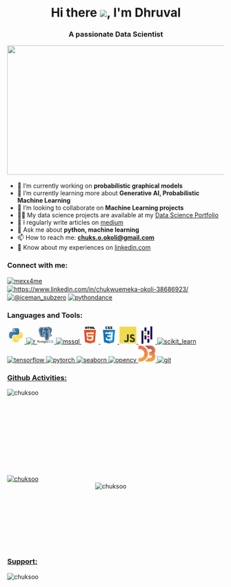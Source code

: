 <h1 align="center">Hi there <img src="https://media.giphy.com/media/hvRJCLFzcasrR4ia7z/giphy.gif" height="30px">, I'm Dhruval</h1>

<h3 align="center">A passionate Data Scientist</h3>

<p align="center"><img src="https://images.app.goo.gl/YAPiPWMh5nqCcYvu9" width="600" height="300"  /></p>
<!-- ![](https://komarev.com/ghpvc/?username=chuksoo&style=flat) -->

- 🔭 I’m currently working on **probabilistic graphical models**
- 🌱 I’m currently learning more about **Generative AI, Probabilistic Machine Learning**
- 👯 I’m looking to collaborate on **Machine Learning projects**
- 👨‍💻 My data science projects are available at my [Data Science Portfolio](https://github.com/chuksoo/Data-Science-Portfolio)
- 📝 I regularly write articles on [medium](https://medium.com/@Iceman_subzero)
- 💬 Ask me about **python, machine learning**
- 📫 How to reach me: **chuks.o.okoli@gmail.com**
- 📄 Know about my experiences on [linkedin.com](https://www.linkedin.com/in/chukwuemeka-okoli-38686923/)
  <!--- 🤝 I’m looking for help with **MLOps**-->

<h3 align="left">Connect with me:</h3>
<p align="left">
<a href="https://twitter.com/mexx4me" target="blank"><img align="center" src="https://raw.githubusercontent.com/rahuldkjain/github-profile-readme-generator/master/src/images/icons/Social/twitter.svg" alt="mexx4me" height="30" width="40" /></a>
<a href="https://linkedin.com/in/https://www.linkedin.com/in/chukwuemeka-okoli-38686923/" target="blank"><img align="center" src="https://raw.githubusercontent.com/rahuldkjain/github-profile-readme-generator/master/src/images/icons/Social/linked-in-alt.svg" alt="https://www.linkedin.com/in/chukwuemeka-okoli-38686923/" height="30" width="40" /></a>
<a href="https://medium.com/@iceman_subzero" target="blank"><img align="center" src="https://raw.githubusercontent.com/rahuldkjain/github-profile-readme-generator/master/src/images/icons/Social/medium.svg" alt="@iceman_subzero" height="30" width="40" /></a>
<a href="https://www.leetcode.com/pythondance" target="blank"><img align="center" src="https://raw.githubusercontent.com/rahuldkjain/github-profile-readme-generator/master/src/images/icons/Social/leet-code.svg" alt="pythondance" height="30" width="40" /></a>
</p>

<h3 align="left">Languages and Tools:</h3>
<p align="left"></a><a href="https://www.python.org" target="_blank" rel="noreferrer"> <img src="https://raw.githubusercontent.com/devicons/devicon/master/icons/python/python-original.svg" alt="python" width="40" height="40"/> </a><a href="https://www.r-project.org" target="_blank" rel="noreferrer"> <img src="https://www.r-project.org/logo/Rlogo.svg" alt="r" width="40" height="40"/> </a><a href="https://www.postgresql.org" target="_blank" rel="noreferrer"> <img src="https://raw.githubusercontent.com/devicons/devicon/master/icons/postgresql/postgresql-original-wordmark.svg" alt="postgresql" width="40" height="40"/> </a><a href="https://www.microsoft.com/en-us/sql-server" target="_blank" rel="noreferrer"> <img src="https://www.svgrepo.com/show/303229/microsoft-sql-server-logo.svg" alt="mssql" width="40" height="40"/> </a><a href="https://www.w3.org/html/" target="_blank" rel="noreferrer"> <img src="https://raw.githubusercontent.com/devicons/devicon/master/icons/html5/html5-original-wordmark.svg" alt="html5" width="40" height="40"/> </a><a href="https://www.w3.org/TR/CSS/#css/" target="_blank" rel="noreferrer"> <img src="https://raw.githubusercontent.com/devicons/devicon/master/icons/css3/css3-original-wordmark.svg" alt="css3" width="40" height="40"/> </a><a href="https://developer.mozilla.org/en-US/docs/Web/JavaScript" target="_blank" rel="noreferrer"> <img src="https://raw.githubusercontent.com/devicons/devicon/master/icons/javascript/javascript-original.svg" alt="javascript" width="40" height="40"/> </a><a href="https://pandas.pydata.org/" target="_blank" rel="noreferrer"> <img src="https://raw.githubusercontent.com/devicons/devicon/2ae2a900d2f041da66e950e4d48052658d850630/icons/pandas/pandas-original.svg" alt="pandas" width="40" height="40"/> </a><a href="https://scikit-learn.org/" target="_blank" rel="noreferrer"> <img src="https://upload.wikimedia.org/wikipedia/commons/0/05/Scikit_learn_logo_small.svg" alt="scikit_learn" width="40" height="40"/> </a><a href="https://www.tensorflow.org" target="_blank" rel="noreferrer"> <img src="https://www.vectorlogo.zone/logos/tensorflow/tensorflow-icon.svg" alt="tensorflow" width="40" height="40"/></a><a href="https://pytorch.org/" target="_blank" rel="noreferrer"> <img src="https://www.vectorlogo.zone/logos/pytorch/pytorch-icon.svg" alt="pytorch" width="40" height="40"/> </a><a href="https://seaborn.pydata.org/" target="_blank" rel="noreferrer"> <img src="https://seaborn.pydata.org/_images/logo-mark-lightbg.svg" alt="seaborn" width="40" height="40"/> </a><a href="https://opencv.org/" target="_blank" rel="noreferrer"> <img src="https://www.vectorlogo.zone/logos/opencv/opencv-icon.svg" alt="opencv" width="40" height="40"/> </a><a href="https://d3js.org/" target="_blank" rel="noreferrer"> <img src="https://raw.githubusercontent.com/devicons/devicon/master/icons/d3js/d3js-original.svg" alt="d3js" width="40" height="40"/></a><a href="https://git-scm.com/" target="_blank" rel="noreferrer"> <img src="https://www.vectorlogo.zone/logos/git-scm/git-scm-icon.svg" alt="git" width="40" height="40"/>  
<!--
</a> <a href="https://www.docker.com/" target="_blank" rel="noreferrer"> <img src="https://raw.githubusercontent.com/devicons/devicon/master/icons/docker/docker-original-wordmark.svg" alt="docker" width="40" height="40"/> </a><a href="https://flask.palletsprojects.com/" target="_blank" rel="noreferrer"> <img src="https://www.vectorlogo.zone/logos/pocoo_flask/pocoo_flask-icon.svg" alt="flask" width="40" height="40"/>  </a><a href="https://hadoop.apache.org/" target="_blank" rel="noreferrer"> <img src="https://www.vectorlogo.zone/logos/apache_hadoop/apache_hadoop-icon.svg" alt="hadoop" width="40" height="40"/> </a>
<a href="https://heroku.com" target="_blank" rel="noreferrer"> <img src="https://www.vectorlogo.zone/logos/heroku/heroku-icon.svg" alt="heroku" width="40" height="40"/> </a><a href="https://hive.apache.org/" target="_blank" rel="noreferrer"> <img src="https://www.vectorlogo.zone/logos/apache_hive/apache_hive-icon.svg" alt="hive" width="40" height="40"/> </a><a href="https://kafka.apache.org/" target="_blank" rel="noreferrer"> <img src="https://www.vectorlogo.zone/logos/apache_kafka/apache_kafka-icon.svg" alt="kafka" width="40" height="40"/> </a> <a href="https://kubernetes.io" target="_blank" rel="noreferrer"> <img src="https://www.vectorlogo.zone/logos/kubernetes/kubernetes-icon.svg" alt="kubernetes" width="40" height="40"/> </a> 
-->
</p>

<h3 align="left">Github Activities:</h3>
<div class="row">
  <div class="column">
    <img align="left" src="https://github-readme-stats.vercel.app/api?username=chuksoo&show_icons=true&locale=en" height="200" width="400" alt="chuksoo" />
  </div>
  <div class="column">
    <img src="https://github-readme-streak-stats.herokuapp.com/?user=chuksoo&theme=default" height="200" width="400" alt="chuksoo" /> 
  </div>
</div>

  <div class="column">
    <img align="right" src="https://github-readme-stats.vercel.app/api/top-langs/?username=chuksoo&layout=compact" height="150" width="300" alt="chuksoo" />
  </div>

<h3 align="left">Support:</h3>
<p><a href="https://www.buymeacoffee.com/chuksoo"> <img align="left" src="https://cdn.buymeacoffee.com/buttons/v2/default-yellow.png" height="50" width="210" alt="chuksoo" /></a></p>
